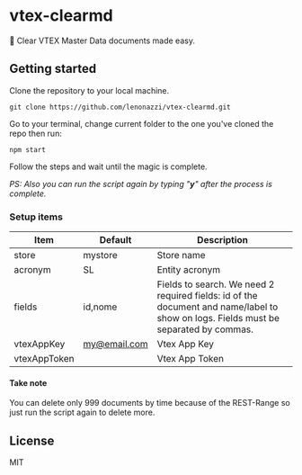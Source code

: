 # vtex-clearmd

🚀 Clear VTEX Master Data documents made easy.

## Getting started

Clone the repository to your local machine.

```shell
git clone https://github.com/lenonazzi/vtex-clearmd.git
```

Go to your terminal, change current folder to the one you've cloned the repo then run:

```shell
npm start
```

Follow the steps and wait until the magic is complete.

_PS: Also you can run the script again by typing "**y**" after the process is complete._

### Setup items

| Item         |    Default   | Description                                                                                                                         |
|--------------|--------------|-------------------------------------------------------------------------------------------------------------------------------------|
| store        |    mystore   | Store name                                                                                                                          |
| acronym      |      SL      | Entity acronym                                                                                                                      |
| fields       |    id,nome   | Fields to search. We need 2 required fields: id of the document and name/label to show on logs. Fields must be separated by commas. |
| vtexAppKey   | my@email.com | Vtex App Key                                                                                                                        |
| vtexAppToken |              | Vtex App Token                                                                                                                      |


#### Take note

You can delete only 999 documents by time because of the REST-Range so just run the script again to delete more.

## License

MIT
